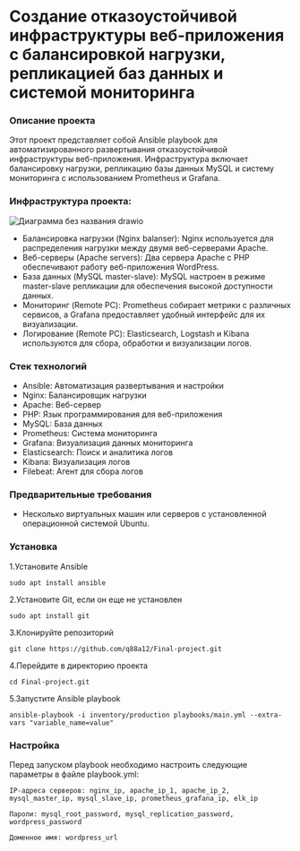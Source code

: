 # Создание отказоустойчивой инфраструктуры веб-приложения с балансировкой нагрузки, репликацией баз данных и системой мониторинга

### Описание проекта
Этот проект представляет собой Ansible playbook для автоматизированного развертывания отказоустойчивой инфраструктуры веб-приложения. Инфраструктура включает балансировку нагрузки, репликацию базы данных MySQL и систему мониторинга с использованием Prometheus и Grafana.

### Инфраструктура проекта:
![Диаграмма без названия drawio](https://github.com/user-attachments/assets/8ab4bd73-1b81-4475-8b05-953166d9c29a)

- Балансировка нагрузки (Nginx balanser): Nginx используется для распределения нагрузки между двумя веб-серверами Apache.
- Веб-серверы (Apache servers): Два сервера Apache с PHP обеспечивают работу веб-приложения WordPress.
- База данных (MySQL master-slave): MySQL настроен в режиме master-slave репликации для обеспечения высокой доступности данных.
- Мониторинг (Remote PC): Prometheus собирает метрики с различных сервисов, а Grafana предоставляет удобный интерфейс для их визуализации.
- Логирование (Remote PC): Elasticsearch, Logstash и Kibana используются для сбора, обработки и визуализации логов.

### Стек технологий

- Ansible: Автоматизация развертывания и настройки
- Nginx: Балансировщик нагрузки
- Apache: Веб-сервер
- PHP: Язык программирования для веб-приложения
- MySQL: База данных
- Prometheus: Система мониторинга
- Grafana: Визуализация данных мониторинга
- Elasticsearch: Поиск и аналитика логов
- Kibana: Визуализация логов
- Filebeat: Агент для сбора логов

### Предварительные требования
- Несколько виртуальных машин или серверов с установленной операционной системой Ubuntu.


### Установка
1.Установите Ansible

    sudo apt install ansible

2.Установите Git, если он еще не установлен

    sudo apt install git
    
3.Клонируйте репозиторий

    git clone https://github.com/q88a12/Final-project.git

4.Перейдите в директорию проекта

    cd Final-project.git

5.Запустите Ansible playbook

    ansible-playbook -i inventory/production playbooks/main.yml --extra-vars "variable_name=value"

### Настройка

Перед запуском playbook необходимо настроить следующие параметры в файле playbook.yml:

    IP-адреса серверов: nginx_ip, apache_ip_1, apache_ip_2, mysql_master_ip, mysql_slave_ip, prometheus_grafana_ip, elk_ip

    Пароли: mysql_root_password, mysql_replication_password, wordpress_password

    Доменное имя: wordpress_url

